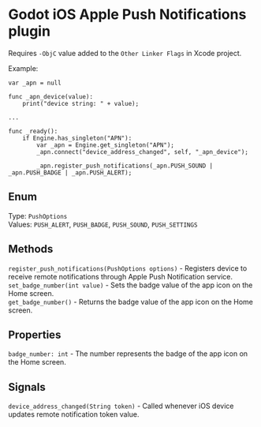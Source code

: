 # Godot iOS Apple Push Notifications plugin

Requires `-ObjC` value added to the `Other Linker Flags` in Xcode project.

Example:

```
var _apn = null

func _apn_device(value):
	print("device string: " + value);

...

func _ready():
    if Engine.has_singleton("APN"):
        var _apn = Engine.get_singleton("APN");
        _apn.connect("device_address_changed", self, "_apn_device");

        _apn.register_push_notifications(_apn.PUSH_SOUND | _apn.PUSH_BADGE | _apn.PUSH_ALERT);		
```

## Enum

Type: `PushOptions`  
Values: `PUSH_ALERT`, `PUSH_BADGE`, `PUSH_SOUND`, `PUSH_SETTINGS`

## Methods

`register_push_notifications(PushOptions options)` - Registers device to receive remote notifications through Apple Push Notification service.  
`set_badge_number(int value)` - Sets the badge value of the app icon on the Home screen.  
`get_badge_number()` - Returns the badge value of the app icon on the Home screen.

## Properties

`badge_number: int` - The number represents the badge of the app icon on the Home screen.

## Signals

`device_address_changed(String token)` - Called whenever iOS device updates remote notification token value.

